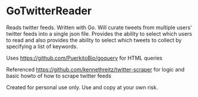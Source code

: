 # GoTwitterReader
Reads twitter feeds.  Written with Go.  Will curate tweets from multiple users' twitter feeds into a single json file.  Provides the ability to select which users to read and also provides the ability to select which tweets to collect by specifying a list of keywords.


Uses https://github.com/PuerkitoBio/goquery for HTML queries

Referenced https://github.com/kennethreitz/twitter-scraper for logic and basic howto of how to scrape twitter feeds

Created for personal use only.  Use and copy at your own risk.  
